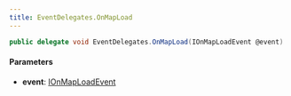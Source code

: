```yaml
---
title: EventDelegates.OnMapLoad
---
```


```csharp
public delegate void EventDelegates.OnMapLoad(IOnMapLoadEvent @event)
```

#### Parameters

- **event**: [IOnMapLoadEvent](/docs/api/shared/events/ionmaploadevent)

